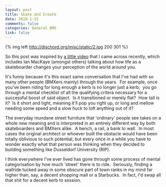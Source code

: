 ```yaml
--- 
layout: post
title: Skate and Create
date: 2010-1-15
comments: false
categories: General BMX
link: false
---
```


{% img left http://dischord.org/misc/static/2.jpg 200 301 %}

So this post was inspired by [a little video](http://www.wk.com/wke/show/DIY/episode/4) that I came across recently,
which includes Ian MacKaye (amongst others) talking about how life as a
skateboarder changes your perception of the world around you.

It's funny because it's this exact same conversation that I've had with so many
other people (BMXers mainly) through the years.  For example, once you've been
riding for long enough a kerb is no longer just a kerb;  you go through a
mental checklist of all the qualifying critera necessary for a successful boost
of said object.  Is it transitioned or merely flat?  How tall is it?  Is it
short and tight, meaning it'll pop you right up, or long and mellow needing
some speed and a slow huck to loft anything out of it?

The everyday mundane street furniture that 'ordinary' people see takes on a
whole new meaning and is interpreted in an entirely different way by both
skateboarders and BMXers alike.  A bench, a rail, a bank to wall.  In most
cases the original architect or whoever built the obstacle would have been
totally oblivious to such potential, but every once in a while you have to
wonder exactly what that person was thinking when they decided to building
something like Dusseldorf University (RIP).

I think everywhere I've ever lived has gone through some process of mental
categorisation by how much 'street' there is to ride.  Seriously, finding a
wallride tucked away in some obscure part of town ranks in my mind far higher
than, say, a decent shopping mall or a Starbucks.  In fact, I'd swap all that
shit for a decent kerb to session.
